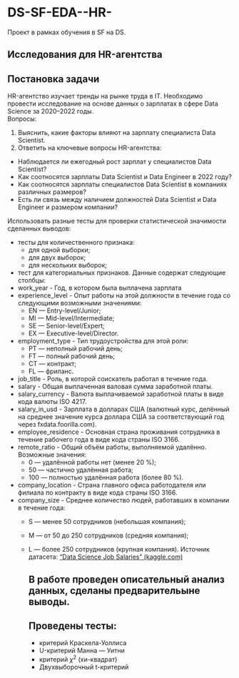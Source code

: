 # DS-SF-EDA--HR-
Проект в рамках обучения в SF на DS.
## Исследования для HR-агентства
## Постановка задачи  
HR-агентство изучает тренды на рынке труда в IT. Необходимо провести исследование на основе данных о зарплатах в сфере Data Science за 2020–2022 годы.  
Вопросы:  
1. Выяснить, какие факторы влияют на зарплату специалиста Data Scientist.
2. Ответить на ключевые вопросы HR-агентства:
- Наблюдается ли ежегодный рост зарплат у специалистов Data Scientist?
- Как соотносятся зарплаты Data Scientist и Data Engineer в 2022 году?
- Как соотносятся зарплаты специалистов Data Scientist в компаниях различных размеров?
- Есть ли связь между наличием должностей Data Scientist и Data Engineer и размером компании?
 
 Использовать разные тесты для проверки статистической значимости сделанных выводов:

- тесты для количественного признака:
    - для одной выборки;
    - для двух выборок;
    - для нескольких выборок;
- тест для категориальных признаков.
Данные содержат следующие столбцы:  
- work_year	- Год, в котором была выплачена зарплата  
- experience_level	- Опыт работы на этой должности в течение года со следующими возможными значениями:  
    - EN — Entry-level/Junior;  
    - MI — Mid-level/Intermediate;   
    - SE — Senior-level/Expert;  
    - EX — Executive-level/Director.  
- employment_type - Тип трудоустройства для этой роли:
    - PT — неполный рабочий день;  
    - FT — полный рабочий день;  
    - CT — контракт;  
    - FL — фриланс.  
- job_title	- Роль, в которой соискатель работал в течение года.  
- salary - Общая выплаченная валовая сумма заработной платы.  
- salary_currency -	Валюта выплачиваемой заработной платы в виде кода валюты ISO 4217.  
- salary_in_usd	- Зарплата в долларах США (валютный курс, делённый на среднее значение курса доллара США за соответствующий год через fxdata.foorilla.com).  
- employee_residence - Основная страна проживания сотрудника в течение рабочего года в виде кода страны ISO 3166.  
- remote_ratio - Общий объём работы, выполняемой удалённо. Возможные значения:
    - 0 — удалённой работы нет (менее 20 %);  
    - 50 — частично удалённая работа;  
    - 100 — полностью удалённая работа (более 80 %).  
- company_location - Страна главного офиса работодателя или филиала по контракту в виде кода страны ISO 3166.  
- company_size - Среднее количество людей, работавших в компании в течение года:  
    - S — менее 50 сотрудников (небольшая компания);  
    - M — от 50 до 250 сотрудников (средняя компания);  
    - L — более 250 сотрудников (крупная компания).
      Источник датасета: [“Data Science Job Salaries” (kaggle.com)](https://www.kaggle.com/datasets/ruchi798/data-science-job-salaries)

      ## В работе проведен описательный анализ данных, сделаны предварительыне выводы.
      ## Проведены тесты:
      * критерий Краскела-Уоллиса
      * U-критерий Манна — Уитни
      * критерий ${\chi}^2$ (хи-квадрат)
      * Двухвыборочный t-критерий
